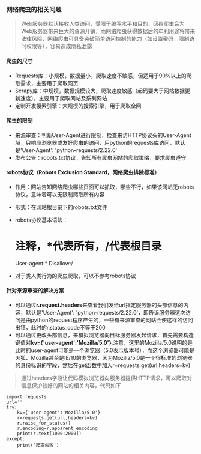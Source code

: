 ### 网络爬虫的相关问题
>Web服务器默认接收人类访问，受限于编写水平和目的，网络爬虫会为Web服务器带来巨大的资源开销，而网络爬虫获得数据后的牟利用途将带来法律风险，网络爬虫可具备突破简单访问控制的能力（如设置密码，限制访问权限等），容易造成隐私泄露
#### 爬虫的尺寸
- Requests库：小规模，数据量小，爬取速度不敏感，但适用于90%以上的爬取需求，主要用于爬取网页
- Scrapy库：中规模，数据规模较大，爬取速度敏感（起码要大于网站数据更新速度），主要用于爬取网站及系列网站 
- 定制开发搜索引擎：大规模的搜索引擎，用于爬取全网
#### 爬虫的限制
- 来源审查：判断User-Agent进行限制，检查来访HTTP协议头的User-Agent域，只响应浏览器或友好爬虫的访问，用python的requests库访问，默认是'User-Agent': 'python-requests/2.22.0'
- 发布公告：robots.txt协议，告知所有爬虫网站的爬取策略，要求爬虫遵守
#### robots协议（Robots Exclusion Standard，网络爬虫排除标准）
- 作用：网站告知网络爬虫哪些页面可以抓取，哪些不行，如果该网站无robots协议，意味着可以无限制爬取所有内容
- 形式：在网站根目录下的robots.txt文件
- robots协议基本语法：

    # 注释，*代表所有，/代表根目录
    User-agent:*
    Disallow:/
    
- 对于类人类行为的爬虫爬取，可以不参考robots协议
#### 针对来源审查的解决方案
- 可以通过**r.request.headers**来查看我们发给url指定服务器的头部信息的内容，默认是'User-Agent': 'python-requests/2.22.0'，即告诉服务器这次访问是由python的request程序产生的，一些有来源审查的网站会使这样的访问出错，此时的r.status_code不等于200
- 可以通过更改头部信息，来模拟浏览器向目标服务器发起请求，首先需要构造键值对**kv={'user-agent':'Mozilla/5.0'}**,注意，这里的Mozilla/5.0说明的是此时的user-agent可能是一个浏览器（5.0表示版本号），而这个浏览器可能是火狐、Mozilla甚至是IE/10的浏览器，因为Mozilla/5.0是一个很标准的浏览器的身份标识的字段，然后在get函数中加入r=requests.get(url,headers=kv)
>通过headers字段让代码模拟浏览器向服务器提供HTTP请求，可以爬取对信息保护较好的网站的相关内容，代码如下

    import requests
    url=''
    try:
        kv={'user-agent':'Mozilla/5.0'}
        r=requests.get(url,headers=kv)
        r.raise_for_status()
        r.encoding=r.apparent_encoding
        print(r.text[1000:2000])
    except:
        print('爬取失败')

